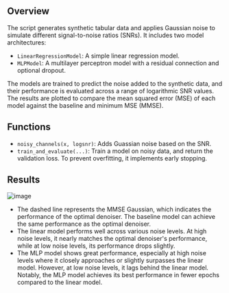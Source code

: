 ## Overview
The script generates synthetic tabular data and applies Gaussian noise to simulate different signal-to-noise ratios (SNRs). It includes two model architectures:
- `LinearRegressionModel`: A simple linear regression model.
- `MLPModel`: A multilayer perceptron model with a residual connection and optional dropout.

The models are trained to predict the noise added to the synthetic data, and their performance is evaluated across a range of logarithmic SNR values. The results are plotted to compare the mean squared error (MSE) of each model against the baseline and minimum MSE (MMSE).

## Functions
- `noisy_channels(x, logsnr)`: Adds Guassian noise based on the SNR.
- `train_and_evaluate(...)`: Train a model on noisy data, and return the validation loss. To prevent overfitting, it implements early stopping.

## Results
![image](https://github.com/ZhifengWu7/BaselineModelOnTabularData/assets/166958489/332994b0-9d15-4bd4-a27c-7c1987792888)
- The dashed line represents the MMSE Gaussian, which indicates the performance of the optimal denoiser. The baseline model can achieve the same performance as the optimal denoiser.
- The linear model performs well across various noise levels. At high noise levels, it nearly matches the optimal denoiser's performance, while at low noise levels, its performance drops slightly.
- The MLP model shows great performance, especially at high noise levels where it closely approaches or slightly surpasses the linear model. However, at low noise levels, it lags behind the linear model. Notably, the MLP model achieves its best performance in fewer epochs compared to the linear model.
